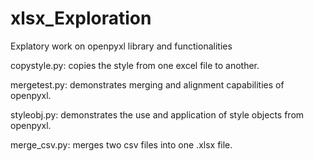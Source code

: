 # xlsx_Exploration
Explatory work on openpyxl library and functionalities


copystyle.py: copies the style from one excel file to another. 

mergetest.py: demonstrates merging and alignment capabilities of openpyxl.

styleobj.py: demonstrates the use and application of style objects from openpyxl.


merge_csv.py: merges two csv files into one .xlsx file.
